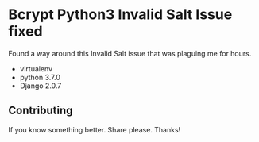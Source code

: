 # Bcrypt Python3 Invalid Salt Issue fixed

Found a way around this Invalid Salt issue that was plaguing me for hours. 

* virtualenv
* python 3.7.0
* Django 2.0.7


## Contributing

If you know something better. Share please. Thanks!

